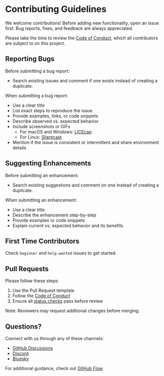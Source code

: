 # Contributing Guidelines

We welcome contributions! Before adding new functionality, open an issue first. Bug reports, fixes, and feedback are always appreciated.

Please take the time to review the [Code of Conduct](CODE_OF_CONDUCT.md), which all contributors are subject to on this project.

## Reporting Bugs

Before submitting a bug report:
- Search existing issues and comment if one exists instead of creating a duplicate.

When submitting a bug report:
- Use a clear title
- List exact steps to reproduce the issue
- Provide examples, links, or code snippets
- Describe observed vs. expected behavior
- Include screenshots or GIFs
  - For macOS and Windows: [LICEcap](https://www.cockos.com/licecap/)
  - For Linux: [Silentcast](https://github.com/colinkeenan/silentcast)
- Mention if the issue is consistent or intermittent and share environment details

## Suggesting Enhancements

Before submitting an enhancement:
- Search existing suggestions and comment on one instead of creating a duplicate.

When submitting an enhancement:
- Use a clear title
- Describe the enhancement step-by-step
- Provide examples or code snippets
- Explain current vs. expected behavior and its benefits

## First Time Contributors

Check `beginner` and `help-wanted` issues to get started.

## Pull Requests

Please follow these steps:
1. Use the Pull Request template
2. Follow the [Code of Conduct](CODE_OF_CONDUCT.md)
3. Ensure all [status checks](https://help.github.com/articles/about-status-checks/) pass before review

Note: Reviewers may request additional changes before merging.

## Questions?

Connect with us through any of these channels:
- [GitHub Discussions](https://github.com/orgs/deepgram/discussions)
- [Discord](https://discord.gg/deepgram)
- [Bluesky](https://bsky.app/profile/deepgram.com)

For additional guidance, check out [GitHub Flow](https://guides.github.com/introduction/flow/index.html).
